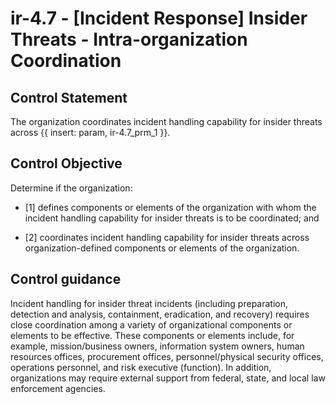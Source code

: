 # ir-4.7 - \[Incident Response\] Insider Threats - Intra-organization Coordination

## Control Statement

The organization coordinates incident handling capability for insider threats across {{ insert: param, ir-4.7_prm_1 }}.

## Control Objective

Determine if the organization:

- \[1\] defines components or elements of the organization with whom the incident handling capability for insider threats is to be coordinated; and

- \[2\] coordinates incident handling capability for insider threats across organization-defined components or elements of the organization.

## Control guidance

Incident handling for insider threat incidents (including preparation, detection and analysis, containment, eradication, and recovery) requires close coordination among a variety of organizational components or elements to be effective. These components or elements include, for example, mission/business owners, information system owners, human resources offices, procurement offices, personnel/physical security offices, operations personnel, and risk executive (function). In addition, organizations may require external support from federal, state, and local law enforcement agencies.
